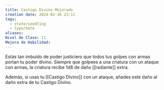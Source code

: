 ```yaml
---
title: Castigo Divino Mejorado
creation date: 2024-02-16 23:11
tags:
  - state/seedling
  - type/note
aliases: 
Nivel de Clase: 11
Mejora de Habilidad:
---
```

Estás tan imbuido de poder justiciero que todos tus golpes con armas portan tu poder divino.
Siempre que golpees a una criatura con un ataque con armas, la criatura recibe 1d8 de daño
[[radiante]] extra. 

Además, si usas tu [[Castigo Divino]] con un ataque, añades este daño al daño extra de tu Castigo Divino.

